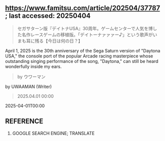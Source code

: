 ## https://www.famitsu.com/article/202504/37787; last accessed: 20250404

> セガサターン版『デイトナUSA』30周年。ゲームセンターで人気を博した名作レースゲームの移植版。「デイトーナァァァー♪」という歌声がいまも耳に残る【今日は何の日？】

April 1, 2025 is the 30th anniversary of the Sega Saturn version of "Daytona USA," the console port of the popular Arcade racing masterpiece whose outstanding singing performance of the song, "Daytona," can still be heard wonderfully inside my ears. 

> by ウワーマン

by UWAAMAN (Writer)

> 2025.04.01 00:00

2025-04-01T00:00

## REFERENCE

1) GOOGLE SEARCH ENGINE; TRANSLATE